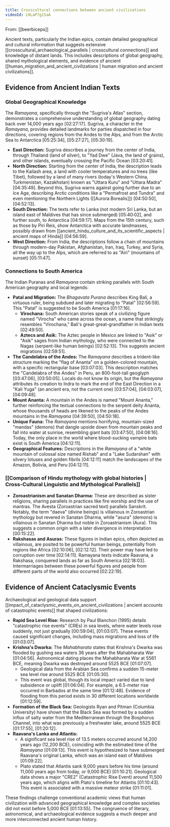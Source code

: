 ```yaml
---
title: Crosscultural connections between ancient civilizations
videoId: LHLaP7g1SaA
---
```


From: [[beerbiceps]] <br/> 

Ancient texts, particularly the Indian epics, contain detailed geographical and cultural information that suggests extensive [[crosscultural_archaeological_parallels | crosscultural connections]] and knowledge of distant lands. This includes descriptions of global geography, shared mythological elements, and evidence of ancient [[human_migration_and_ancient_civilizations | human migration and ancient civilizations]].

## Evidence from Ancient Indian Texts

### Global Geographical Knowledge

The *Ramayana*, specifically through the "Sugriva's Atlas" section, demonstrates a comprehensive understanding of global geography dating back over 14,000 years ago <a class="yt-timestamp" data-t="02:27:17">[02:27:17]</a>. Sugriva, a character in the *Ramayana*, provides detailed landmarks for parties dispatched in four directions, covering regions from the Andes to the Alps, and from the Arctic Sea to Antarctica <a class="yt-timestamp" data-t="05:25:34">[05:25:34]</a>, <a class="yt-timestamp" data-t="05:27:27">[05:27:27]</a>, <a class="yt-timestamp" data-t="05:30:19">[05:30:19]</a>.

*   **East Direction:** Sugriva describes a journey from the center of India, through Thailand (land of silver), to "Yad Dwe" (Java, the land of grains), and other islands, eventually crossing the Pacific Ocean <a class="yt-timestamp" data-t="03:20:41">[03:20:41]</a>.
*   **North Direction:** Starting from the center of India, the description leads to the Kailash area, a land with cooler temperatures and no trees (like Tibet), followed by a land of many rivers (today's Western China, Turkmenistan, Kazakhstan) known as "Uttara Kuru" and "Uttara Madra" <a class="yt-timestamp" data-t="04:35:49">[04:35:49]</a>. Beyond this, Sugriva warns against going further due to an Ice Age, describing Arctic conditions like a "Permafrost and Tundra" and even mentioning the Northern Lights ([[Aurora Borealis]]) <a class="yt-timestamp" data-t="04:50:50">[04:50:50]</a>, <a class="yt-timestamp" data-t="04:52:13">[04:52:13]</a>.
*   **South Direction:** The texts refer to Lanka (not modern Sri Lanka, but an island east of Maldives that has since submerged) <a class="yt-timestamp" data-t="05:40:02">[05:40:02]</a>, and further south, to Antarctica <a class="yt-timestamp" data-t="04:59:17">[04:59:17]</a>. Maps from the 15th century, such as those by Piri Reis, show Antarctica with accurate landmasses, possibly drawn from [[ancient_hindu_culture_and_its_scientific_aspects | ancient maps of Hinda]] <a class="yt-timestamp" data-t="04:56:59">[04:56:59]</a>.
*   **West Direction:** From India, the descriptions follow a chain of mountains through modern-day Pakistan, Afghanistan, Iran, Iraq, Turkey, and Syria, all the way up to the Alps, which are referred to as "Airi" (mountains of sunset) <a class="yt-timestamp" data-t="05:11:47">[05:11:47]</a>.

### Connections to South America

The Indian Puranas and *Ramayana* contain striking parallels with South American geography and local legends:

*   **Patal and Migration:** The *Bhagavata Purana* describes King Bali, a virtuous ruler, being subdued and later migrating to "Patal" <a class="yt-timestamp" data-t="02:56:59">[02:56:59]</a>. This "Patal" is suggested to be South America <a class="yt-timestamp" data-t="01:17:16">[01:17:16]</a>.
    *   **Virochana:** South American stories speak of a civilizing figure named "Virocha" who came across the ocean, a name that strikingly resembles "Virochana," Bali's great-great-grandfather in Indian texts <a class="yt-timestamp" data-t="02:49:50">[02:49:50]</a>.
    *   **Aztecs and Asik:** The Aztec people in Mexico are linked to "Asik" or "Asik" sages from Indian mythology, who were connected to the Nagas (serpent-like human beings) <a class="yt-timestamp" data-t="02:52:13">[02:52:13]</a>. This suggests ancient migrations <a class="yt-timestamp" data-t="02:59:51">[02:59:51]</a>.
*   **The Candelabra of the Andes:** The *Ramayana* describes a trident-like structure marking the "flag of Ananta" on a golden-colored mountain, with a specific rectangular base <a class="yt-timestamp" data-t="03:07:03">[03:07:03]</a>. This description matches the "Candelabra of the Andes" in Peru, an 800-foot-tall geoglyph <a class="yt-timestamp" data-t="03:47:06">[03:47:06]</a>, <a class="yt-timestamp" data-t="03:50:05">[03:50:05]</a>. Locals do not know its origin, but the *Ramayana* attributes its creation to Indra to mark the end of the East Direction in a "Kali Yuga" (an ancient era, not the current one) <a class="yt-timestamp" data-t="03:57:04">[03:57:04]</a>, <a class="yt-timestamp" data-t="04:03:07">[04:03:07]</a>, <a class="yt-timestamp" data-t="04:09:48">[04:09:48]</a>.
*   **Mount Ananta:** A mountain in the Andes is named "Mount Ananta," further reinforcing the textual connections to the serpent deity Ananta, whose thousands of heads are likened to the peaks of the Andes mountains in the *Ramayana* <a class="yt-timestamp" data-t="04:39:50">[04:39:50]</a>, <a class="yt-timestamp" data-t="04:50:18">[04:50:18]</a>.
*   **Unique Fauna:** The *Ramayana* mentions horrifying, mountain-sized "mandas" (demons) that dangle upside down from mountain peaks and fall into water at sunrise, resembling giant bats <a class="yt-timestamp" data-t="03:47:50">[03:47:50]</a>, <a class="yt-timestamp" data-t="04:08:16">[04:08:16]</a>. Today, the only place in the world where blood-sucking vampire bats exist is South America <a class="yt-timestamp" data-t="04:12:11">[04:12:11]</a>.
*   **Geographical Features:** Descriptions in the *Ramayana* of a "white mountain of colossal size named Rishab" and a "Lake Sudarshan" with silvery lotuses and golden fibrils <a class="yt-timestamp" data-t="04:12:11">[04:12:11]</a> match the landscapes of the Amazon, Bolivia, and Peru <a class="yt-timestamp" data-t="04:12:11">[04:12:11]</a>.

### [[Comparison of Hindu mythology with global histories | Cross-Cultural Linguistic and Mythological Parallels]]

*   **Zoroastrianism and Sanatan Dharma:** These are described as sister religions, sharing parallels in practices like fire worship and the use of mantras. The Avesta (Zoroastrian sacred text) parallels Sanskrit. Notably, the term "daeva" (divine beings) is villainous in Zoroastrian mythology but revered in Sanatan Dharma, while "asura" (demons) is villainous in Sanatan Dharma but noble in Zoroastrianism (Aura). This suggests a common origin with a later divergence in interpretation <a class="yt-timestamp" data-t="00:15:22">[00:15:22]</a>.
*   **Rakshasas and Asuras:** These figures in Indian epics, often depicted as villainous, are posited to be powerful human beings, potentially from regions like Africa <a class="yt-timestamp" data-t="02:10:06">[02:10:06]</a>, <a class="yt-timestamp" data-t="02:12:12">[02:12:12]</a>. Their power may have led to corruption over time <a class="yt-timestamp" data-t="02:14:11">[02:14:11]</a>. Ramayana texts indicate Raavana, a Rakshasa, conquered lands as far as South America <a class="yt-timestamp" data-t="02:18:03">[02:18:03]</a>. Intermarriages between these powerful figures and people from different parts of the world also occurred <a class="yt-timestamp" data-t="02:22:19">[02:22:19]</a>.

## Evidence of Ancient Cataclysmic Events

Archaeological and geological data support [[impact_of_cataclysmic_events_on_ancient_civilizations | ancient accounts of catastrophic events]] that shaped civilizations:

*   **Rapid Sea Level Rise:** Research by Paul Blanchon (1995) details "catastrophic rise events" (CREs) in sea levels, where water levels rose suddenly, not just gradually <a class="yt-timestamp" data-t="00:59:04">[00:59:04]</a>, <a class="yt-timestamp" data-t="01:03:07">[01:03:07]</a>. These events caused significant changes, including mass migrations and loss of life <a class="yt-timestamp" data-t="01:03:07">[01:03:07]</a>.
*   **Krishna's Dwarka:** The *Mahabharata* states that Krishna's Dwarka was flooded by gushing sea waters 36 years after the Mahabharata War <a class="yt-timestamp" data-t="01:04:56">[01:04:56]</a>. Astronomical dating places the Mahabharata War at 5561 BCE, meaning Dwarka was destroyed around 5525 BCE <a class="yt-timestamp" data-t="01:07:07">[01:07:07]</a>.
    *   Geological data from the Arabian Sea confirms a sudden 15-meter sea level rise around 5525 BCE <a class="yt-timestamp" data-t="01:05:30">[01:05:30]</a>.
    *   This event was global, though its local impact varied due to land subsidence or uplift <a class="yt-timestamp" data-t="01:06:04">[01:06:04]</a>. For example, a 6.5-meter rise occurred in Barbados at the same time <a class="yt-timestamp" data-t="01:12:48">[01:12:48]</a>. Evidence of flooding from this period exists in 30 different locations worldwide <a class="yt-timestamp" data-t="01:12:59">[01:12:59]</a>.
*   **Formation of the Black Sea:** Geologists Ryan and Pitman (Columbia University) have shown that the Black Sea was formed by a sudden influx of salty water from the Mediterranean through the Bosphorus Channel, into what was previously a freshwater lake, around 5525 BCE <a class="yt-timestamp" data-t="01:17:55">[01:17:55]</a>, <a class="yt-timestamp" data-t="01:20:12">[01:20:12]</a>.
*   **Raavana's Lanka and Atlantis:**
    *   A significant sea level rise of 13.5 meters occurred around 14,200 years ago (12,200 BCE), coinciding with the estimated time of the *Ramayana* <a class="yt-timestamp" data-t="01:09:13">[01:09:13]</a>. This event is hypothesized to have submerged Raavana's original Lanka, which was an island east of Maldives <a class="yt-timestamp" data-t="01:09:22">[01:09:22]</a>.
    *   Plato stated that Atlantis sank 9,000 years before his time (around 11,000 years ago from today, or 9,000 BCE) <a class="yt-timestamp" data-t="01:10:21">[01:10:21]</a>. Geological data shows a major "CRE2" (Catastrophic Rise Event) around 11,500 years ago, which aligns with Plato's timeline for Atlantis <a class="yt-timestamp" data-t="01:10:43">[01:10:43]</a>. This event is associated with a massive meteor strike <a class="yt-timestamp" data-t="01:11:01">[01:11:01]</a>.

These findings challenge conventional academic views that human civilization with advanced geographical knowledge and complex societies did not exist before 5,000 BCE <a class="yt-timestamp" data-t="01:13:55">[01:13:55]</a>. The congruence of literary, astronomical, and archaeological evidence suggests a much deeper and more interconnected ancient human history.